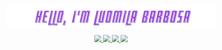 <p align="center">
  <img src="hello_ludmila.png">
</p>
<p align="center">
  <a href="https://instagram.com/ludmilabs__" target="_blank">
    <img src="https://img.shields.io/badge/-Instagram-%23E4405F?style=for-the-badge&logo=instagram&logoColor=white" target="_blank">
  </a>
  <a href="mailto:ludinha2004@gmail.com">
    <img src="https://img.shields.io/badge/-Gmail-%23333?style=for-the-badge&logo=gmail&logoColor=white" target="_blank">
  </a>
  <a target="_blank" href="https://www.linkedin.com/in/ludmila-barbosa-773191275">
    <img src="https://img.shields.io/badge/LinkedIn-307cc5?style=for-the-badge&logo=linkedin&logoColor=white&color=004182"/>
  </a>
    <a href="https://open.spotify.com/user/hmie6yrezrmzfssof7bxenz1j">
      <img src="https://img.shields.io/badge/Spotify-1ED760?&style=for-the-badge&logo=spotify&logoColor=white" target="_blank">
    </a>
</p>



  
  
 
  

  


